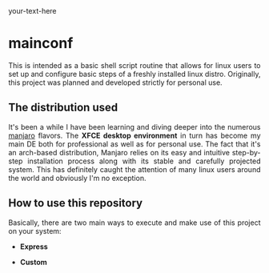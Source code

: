 <div style="text-align: justify"> your-text-here 

# mainconf

This is intended as a basic shell script routine that allows for linux users to set up and configure basic steps of a freshly installed linux distro. Originally, this project was planned and developed strictly for personal use. 



## The distribution used

It's been a while I have been learning and diving deeper into the numerous [manjaro](https://manjaro.org/) flavors. The **XFCE desktop environment** in turn has become my main DE both for professional as well as for personal use. The fact that it's an arch-based distribution, Manjaro relies on its easy and intuitive step-by-step installation process along with its stable and carefully projected system. This has definitely caught the attention of many linux users around the world and obviously I'm no exception. 



## How to use this repository

Basically, there are two main ways to execute and make use of this project on your system:

* **Express**



* **Custom**


</div>








